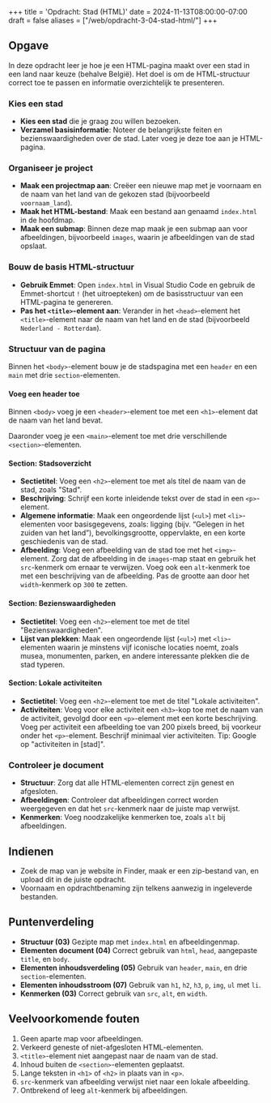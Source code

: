 +++
title = 'Opdracht: Stad (HTML)'
date = 2024-11-13T08:00:00-07:00
draft = false
aliases = ["/web/opdracht-3-04-stad-html/"]
+++

## Opgave

In deze opdracht leer je hoe je een HTML-pagina maakt over een stad in een land naar keuze (behalve België). Het doel is om de HTML-structuur correct toe te passen en informatie overzichtelijk te presenteren.

### Kies een stad

- **Kies een stad** die je graag zou willen bezoeken.
- **Verzamel basisinformatie**: Noteer de belangrijkste feiten en bezienswaardigheden over de stad. Later voeg je deze toe aan je HTML-pagina.

### Organiseer je project

- **Maak een projectmap aan**: Creëer een nieuwe map met je voornaam en de naam van het land van de gekozen stad (bijvoorbeeld `voornaam_land`).
- **Maak het HTML-bestand**: Maak een bestand aan genaamd `index.html` in de hoofdmap.
- **Maak een submap**: Binnen deze map maak je een submap aan voor afbeeldingen, bijvoorbeeld `images`, waarin je afbeeldingen van de stad opslaat.

### Bouw de basis HTML-structuur

- **Gebruik Emmet**: Open `index.html` in Visual Studio Code en gebruik de Emmet-shortcut `!` (het uitroepteken) om de basisstructuur van een HTML-pagina te genereren.
- **Pas het `<title>`-element aan**: Verander in het `<head>`-element het `<title>`-element naar de naam van het land en de stad (bijvoorbeeld `Nederland - Rotterdam`).

### Structuur van de pagina

Binnen het `<body>`-element bouw je de stadspagina met een `header` en een `main` met drie `section`-elementen.

#### Voeg een header toe

Binnen `<body>` voeg je een `<header>`-element toe met een `<h1>`-element dat de naam van het land bevat.

Daaronder voeg je een `<main>`-element toe met drie verschillende `<section>`-elementen.

#### Section: Stadsoverzicht

- **Sectietitel**: Voeg een `<h2>`-element toe met als titel de naam van de stad, zoals "Stad".
- **Beschrijving**: Schrijf een korte inleidende tekst over de stad in een `<p>`-element.
- **Algemene informatie**: Maak een ongeordende lijst (`<ul>`) met `<li>`-elementen voor basisgegevens, zoals: ligging (bijv. “Gelegen in het zuiden van het land”), bevolkingsgrootte, oppervlakte, en een korte geschiedenis van de stad.
- **Afbeelding**: Voeg een afbeelding van de stad toe met het `<img>`-element. Zorg dat de afbeelding in de `images`-map staat en gebruik het `src`-kenmerk om ernaar te verwijzen. Voeg ook een `alt`-kenmerk toe met een beschrijving van de afbeelding. Pas de grootte aan door het `width`-kenmerk op `300` te zetten.

#### Section: Bezienswaardigheden

- **Sectietitel**: Voeg een `<h2>`-element toe met de titel "Bezienswaardigheden".
- **Lijst van plekken**: Maak een ongeordende lijst (`<ul>`) met `<li>`-elementen waarin je minstens vijf iconische locaties noemt, zoals musea, monumenten, parken, en andere interessante plekken die de stad typeren.

#### Section: Lokale activiteiten

- **Sectietitel**: Voeg een `<h2>`-element toe met de titel "Lokale activiteiten".
- **Activiteiten**: Voeg voor elke activiteit een `<h3>`-kop toe met de naam van de activiteit, gevolgd door een `<p>`-element met een korte beschrijving. Voeg per activiteit een afbeelding toe van 200 pixels breed, bij voorkeur onder het `<p>`-element. Beschrijf minimaal vier activiteiten. Tip: Google op "activiteiten in [stad]".

### Controleer je document

- **Structuur**: Zorg dat alle HTML-elementen correct zijn genest en afgesloten.
- **Afbeeldingen**: Controleer dat afbeeldingen correct worden weergegeven en dat het `src`-kenmerk naar de juiste map verwijst.
- **Kenmerken**: Voeg noodzakelijke kenmerken toe, zoals `alt` bij afbeeldingen.

## Indienen

- Zoek de map van je website in Finder, maak er een zip-bestand van, en upload dit in de juiste opdracht.
- Voornaam en opdrachtbenaming zijn telkens aanwezig in ingeleverde bestanden.

## Puntenverdeling

- **Structuur (03)** Gezipte map met `index.html` en afbeeldingenmap.
- **Elementen document (04)** Correct gebruik van `html`, `head`, aangepaste `title`, en `body`.
- **Elementen inhoudsverdeling (05)** Gebruik van `header`, `main`, en drie `section`-elementen.
- **Elementen inhoudsstroom (07)** Gebruik van `h1`, `h2`, `h3`, `p`, `img`, `ul` met `li`.
- **Kenmerken (03)** Correct gebruik van `src`, `alt`, en `width`.

## Veelvoorkomende fouten

1. Geen aparte map voor afbeeldingen.
2. Verkeerd geneste of niet-afgesloten HTML-elementen.
3. `<title>`-element niet aangepast naar de naam van de stad.
4. Inhoud buiten de `<section>`-elementen geplaatst.
5. Lange teksten in `<h1>` of `<h2>` in plaats van in `<p>`.
6. `src`-kenmerk van afbeelding verwijst niet naar een lokale afbeelding.
7. Ontbrekend of leeg `alt`-kenmerk bij afbeeldingen.